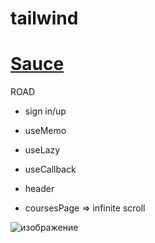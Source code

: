 # tailwind

# [ Sauce ](https://www.frontendmentor.io/)

 ROAD
 
   - sign in/up
 
  - useMemo
  
  - useLazy
  
  - useCallback
  
  - header
  
  - coursesPage => infinite scroll 
 
 
![изображение](https://user-images.githubusercontent.com/31801595/162470330-d375d6b9-1b74-4069-96e1-b4734fcd68b8.png)
